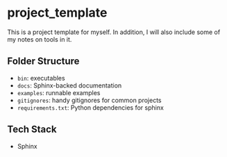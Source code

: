 # project_template

This is a project template for myself. In addition,
I will also include some of my notes on tools in it.

## Folder Structure

- `bin`: executables
- `docs`: Sphinx-backed documentation
- `examples`: runnable examples
- `gitignores`: handy gitignores for common projects
- `requirements.txt`: Python dependencies for sphinx

## Tech Stack

- Sphinx